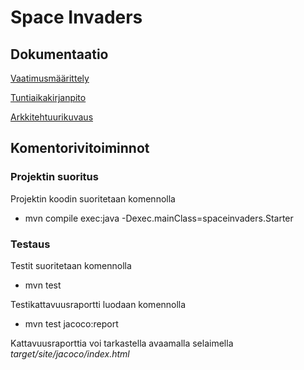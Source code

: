 # Space Invaders

## Dokumentaatio

[Vaatimusmäärittely](https://github.com/ngaphi/ot-harjoitustyo/blob/master/SpaceInvaders/dokumentaatio/vaatimusmaarittely.md)

[Tuntiaikakirjanpito](https://github.com/ngaphi/ot-harjoitustyo/blob/master/SpaceInvaders/dokumentaatio/tuntikirjanpito.md)

[Arkkitehtuurikuvaus](https://github.com/ngaphi/ot-harjoitustyo/blob/master/SpaceInvaders/dokumentaatio/arkkitehtuuri.md)

## Komentorivitoiminnot

### Projektin suoritus
Projektin koodin suoritetaan komennolla 

* mvn compile exec:java -Dexec.mainClass=spaceinvaders.Starter

### Testaus

Testit suoritetaan komennolla

* mvn test

Testikattavuusraportti luodaan komennolla

* mvn test jacoco:report

Kattavuusraporttia voi tarkastella avaamalla selaimella *target/site/jacoco/index.html*
